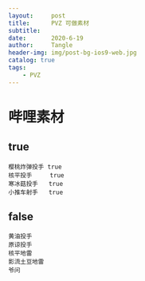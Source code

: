```yaml
---
layout:     post
title:      PVZ 可做素材
subtitle:   
date:       2020-6-19
author:     Tangle
header-img: img/post-bg-ios9-web.jpg
catalog: true
tags:
    - PVZ
---
```


# 哔哩素材

## true

```text
樱桃炸弹投手 true
核平投手     true
寒冰菇投手   true
小推车射手   true
```

## false

```text
黄油投手
原谅投手
核平地雷
影流土豆地雷
爷问
```
